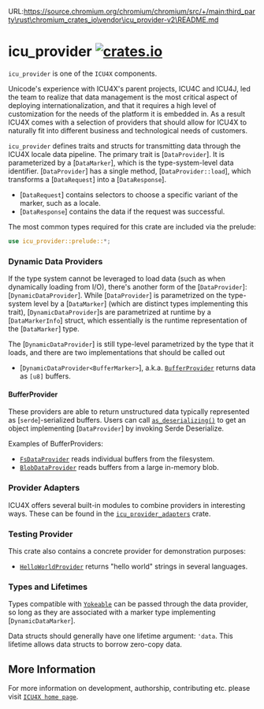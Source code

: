 URL:https://source.chromium.org/chromium/chromium/src/+/main:third_party\rust\chromium_crates_io\vendor\icu_provider-v2\README.md
# icu_provider [![crates.io](https://img.shields.io/crates/v/icu_provider)](https://crates.io/crates/icu_provider)

<!-- cargo-rdme start -->

`icu_provider` is one of the `ICU4X` components.

Unicode's experience with ICU4X's parent projects, ICU4C and ICU4J, led the team to realize
that data management is the most critical aspect of deploying internationalization, and that it requires
a high level of customization for the needs of the platform it is embedded in. As a result
ICU4X comes with a selection of providers that should allow for ICU4X to naturally fit into
different business and technological needs of customers.

`icu_provider` defines traits and structs for transmitting data through the ICU4X locale
data pipeline. The primary trait is [`DataProvider`]. It is parameterized by a
[`DataMarker`], which is the type-system-level data identifier. [`DataProvider`] has a single method,
[`DataProvider::load`], which transforms a [`DataRequest`] into a [`DataResponse`].

- [`DataRequest`] contains selectors to choose a specific variant of the marker, such as a locale.
- [`DataResponse`] contains the data if the request was successful.

The most common types required for this crate are included via the prelude:

```rust
use icu_provider::prelude::*;
```

### Dynamic Data Providers

If the type system cannot be leveraged to load data (such as when dynamically loading from I/O),
there's another form of the [`DataProvider`]: [`DynamicDataProvider`]. While [`DataProvider`] is parametrized
on the type-system level by a [`DataMarker`] (which are distinct types implementing this trait),
[`DynamicDataProvider`]s are parametrized at runtime by a [`DataMarkerInfo`] struct, which essentially is the runtime
representation of the [`DataMarker`] type.

The [`DynamicDataProvider`] is still type-level parametrized by the type that it loads, and there are two
implementations that should be called out

- [`DynamicDataProvider<BufferMarker>`], a.k.a. [`BufferProvider`](buf::BufferProvider) returns data as `[u8]` buffers.

#### BufferProvider

These providers are able to return unstructured data typically represented as
[`serde`]-serialized buffers. Users can call [`as_deserializing()`] to get an object
implementing [`DataProvider`] by invoking Serde Deserialize.

Examples of BufferProviders:

- [`FsDataProvider`] reads individual buffers from the filesystem.
- [`BlobDataProvider`] reads buffers from a large in-memory blob.

### Provider Adapters

ICU4X offers several built-in modules to combine providers in interesting ways.
These can be found in the [`icu_provider_adapters`] crate.

### Testing Provider

This crate also contains a concrete provider for demonstration purposes:

- [`HelloWorldProvider`] returns "hello world" strings in several languages.

### Types and Lifetimes

Types compatible with [`Yokeable`] can be passed through the data provider, so long as they are
associated with a marker type implementing [`DynamicDataMarker`].

Data structs should generally have one lifetime argument: `'data`. This lifetime allows data
structs to borrow zero-copy data.

[`FixedProvider`]: https://docs.rs/icu_provider_adapters/latest/fixed/any_payload/struct.FixedProvider.html
[`HelloWorldProvider`]: hello_world::HelloWorldProvider
[`Yokeable`]: yoke::Yokeable
[`impl_dynamic_data_provider!`]: dynutil::impl_dynamic_data_provider
[`icu_provider_adapters`]: https://docs.rs/icu_provider_adapters/latest/icu_provider_adapters/index.html
[`SourceDataProvider`]: https://docs.rs/icu_provider_source/latest/icu_provider_source/struct.SourceDataProvider.html
[`as_deserializing()`]: buf::AsDeserializingBufferProvider::as_deserializing
[`FsDataProvider`]: https://docs.rs/icu_provider_fs/latest/icu_provider_fs/struct.FsDataProvider.html
[`BlobDataProvider`]: https://docs.rs/icu_provider_blob/latest/icu_provider_blob/struct.BlobDataProvider.html

<!-- cargo-rdme end -->

## More Information

For more information on development, authorship, contributing etc. please visit [`ICU4X home page`](https://github.com/unicode-org/icu4x).
